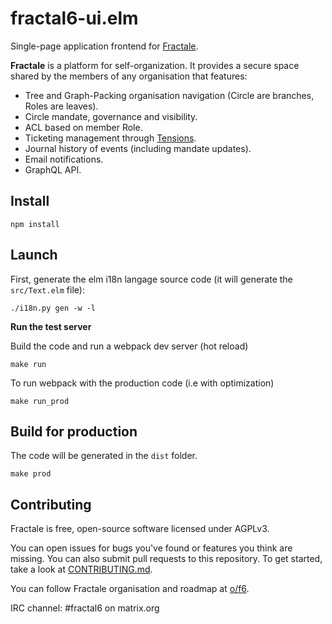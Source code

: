 # fractal6-ui.elm

Single-page application frontend for [Fractale](https://fractale.co).

**Fractale** is a platform for self-organization. It provides a secure space shared by the members of any organisation that features:
* Tree and Graph-Packing organisation navigation (Circle are branches, Roles are leaves).
* Circle mandate, governance and visibility.
* ACL based on member Role.
* Ticketing management through [Tensions](https://doc.fractale.co/tension/).
* Journal history of events (including mandate updates).
* Email notifications.
* GraphQL API.


## Install

    npm install


## Launch

First, generate the elm i18n langage source code (it will generate the `src/Text.elm` file): 

    ./i18n.py gen -w -l

**Run the test server**

Build the code and run a webpack dev server (hot reload)

    make run

To run webpack with the production code (i.e with optimization)

    make run_prod


## Build for production

The code will be generated in the `dist` folder.

    make prod


## Contributing

Fractale is free, open-source software licensed under AGPLv3.

You can open issues for bugs you've found or features you think are missing. You can also submit pull requests to this repository. To get started, take a look at [CONTRIBUTING.md](CONTRIBUTING.md).

You can follow Fractale organisation and roadmap at [o/f6](https://fractale.co/o/f6).

IRC channel: #fractal6 on matrix.org
